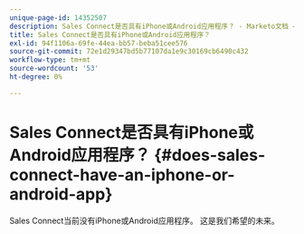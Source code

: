 ```yaml
---
unique-page-id: 14352507
description: Sales Connect是否具有iPhone或Android应用程序？ - Marketo文档 — 产品文档
title: Sales Connect是否具有iPhone或Android应用程序？
exl-id: 94f1106a-69fe-44ea-bb57-beba51cee576
source-git-commit: 72e1d29347bd5b77107da1e9c30169cb6490c432
workflow-type: tm+mt
source-wordcount: '53'
ht-degree: 0%

---
```


# Sales Connect是否具有iPhone或Android应用程序？ {#does-sales-connect-have-an-iphone-or-android-app}

Sales Connect当前没有iPhone或Android应用程序。 这是我们希望的未来。
